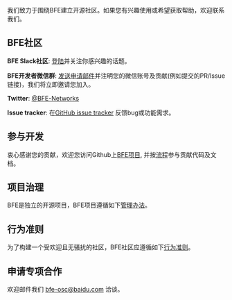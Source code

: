 我们致力于围绕BFE建立开源社区。如果您有兴趣使用或希望获取帮助，欢迎联系我们。

## BFE社区

**BFE Slack社区**: [登陆](https://join.slack.com/t/bfe-networks/shared_invite/zt-cn04xsqr-j7LDFmPkCuCZ39OLcHlMBA)并关注你感兴趣的话题。

**BFE开发者微信群**: [发送申请邮件](mailto:bfe-osc@baidu.com)并注明您的微信账号及贡献(例如提交的PR/Issue链接)，我们将立即邀请您加入。

**Twitter**: [@BFE-Networks](https://twitter.com/BfeNetworks)

**Issue tracker**: 在[GitHub issue tracker](https://github.com/baidu/bfe/issues) 反馈bug或功能需求。

## 参与开发
衷心感谢您的贡献，欢迎您访问Github上[BFE项目](https://github.com/baidu/bfe), 并按[流程](https://github.com/baidu/bfe/blob/develop/CONTRIBUTING.md)参与贡献代码及文档。

## 项目治理
BFE是独立的开源项目，BFE项目遵循如下[管理办法](https://github.com/baidu/bfe/blob/develop/GOVERNANCE.md)。

## 行为准则
为了构建一个受欢迎且无骚扰的社区，BFE社区应遵循如下[行为准则](https://github.com/baidu/bfe/blob/develop/CODE_OF_CONDUCT.md)。

## 申请专项合作
欢迎邮件我们 bfe-osc@baidu.com 洽谈。

